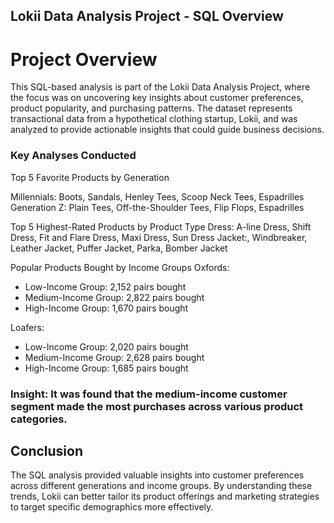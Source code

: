 ## Lokii Data Analysis Project - SQL Overview

# Project Overview
This SQL-based analysis is part of the Lokii Data Analysis Project, where the focus was on uncovering key insights about customer preferences, product popularity, and purchasing patterns. The dataset represents transactional data from a hypothetical clothing startup, Lokii, and was analyzed to provide actionable insights that could guide business decisions.

### Key Analyses Conducted
Top 5 Favorite Products by Generation

Millennials: Boots, Sandals, Henley Tees, Scoop Neck Tees, Espadrilles
Generation Z: Plain Tees, Off-the-Shoulder Tees, Flip Flops, Espadrilles

Top 5 Highest-Rated Products by Product Type
Dress: A-line Dress, Shift Dress, Fit and Flare Dress, Maxi Dress, Sun Dress
Jacket:, Windbreaker, Leather Jacket, Puffer Jacket, Parka, Bomber Jacket

Popular Products Bought by Income Groups
Oxfords:
- Low-Income Group: 2,152 pairs bought
- Medium-Income Group: 2,822 pairs bought
- High-Income Group: 1,670 pairs bought

Loafers:
- Low-Income Group: 2,020 pairs bought
- Medium-Income Group: 2,628 pairs bought
- High-Income Group: 1,685 pairs bought
### Insight: It was found that the medium-income customer segment made the most purchases across various product categories.

## Conclusion
The SQL analysis provided valuable insights into customer preferences across different generations and income groups. By understanding these trends, Lokii can better tailor its product offerings and marketing strategies to target specific demographics more effectively.
